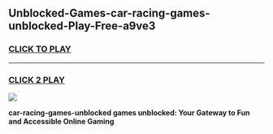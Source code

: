 
## Unblocked-Games-car-racing-games-unblocked-Play-Free-a9ve3
<h3>
<a href="https://premium76.site?title=car-racing-games-unblocked&ref=15A">CLICK TO PLAY</a></h3>
<hr>

<h3>
<a href="https://premium76.site?title=car-racing-games-unblocked&ref=15A">CLICK 2 PLAY</a>
  
</h3>

<a href="https://premium76.site?title=car-racing-games-unblocked&ref=15A"><img src="https://clearcache.store/games.png"></a>


**car-racing-games-unblocked games unblocked: Your Gateway to Fun and Accessible Online Gaming**
